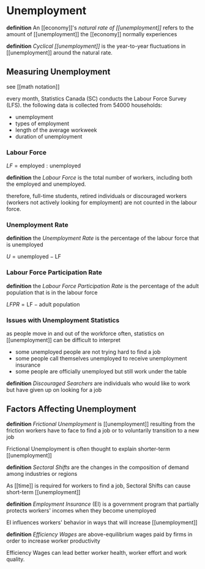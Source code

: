 # Unemployment

**definition** An [[economy]]'s _natural rate of [[unemployment]]_ refers to the amount of [[unemployment]] the [[economy]] normally experiences

**definition** _Cyclical [[unemployment]]_ is the year-to-year fluctuations in [[unemployment]] around the natural rate.

## Measuring Unemployment

see [[math notation]]

every month, Statistics Canada (SC) conducts the Labour Force Survey (LFS). the following data is collected from 54000 households:

- unemployment
- types of employment
- length of the average workweek
- duration of unemployment

### Labour Force

$LF = \text{employed} : \text{unemployed}$

**definition** the _Labour Force_ is the total number of workers, including both the employed and unemployed.

therefore, full-time students, retired individuals or discouraged workers (workers not actively looking for employment) are not counted in the labour force.

### Unemployment Rate

**definition** the _Unemployment Rate_ is the percentage of the labour force that is unemployed

$U = \text{unemployed} - \text{LF}$

### Labour Force Participation Rate

**definition** the _Labour Force Participation Rate_ is the percentage of the adult population that is in the labour force

$LFPR = \text{LF} - \text{adult population}$

### Issues with Unemployment Statistics

as people move in and out of the workforce often, statistics on [[unemployment]] can be difficult to interpret

- some unemployed people are not trying hard to find a job
- some people call themselves unemployed to receive unemployment insurance
- some people are officially unemployed but still work under the table

**definition** _Discouraged Searchers_ are individuals who would like to work but have given up on looking for a job

## Factors Affecting Unemployment

**definition** _Frictional Unemployment_ is [[unemployment]] resulting from the friction workers have to face to find a job or to voluntarily transition to a new job

Frictional Unemployment is often thought to explain shorter-term [[unemployment]]

**definition** _Sectoral Shifts_ are the changes in the composition of demand among industries or regions

As [[time]] is required for workers to find a job, Sectoral Shifts can cause short-term [[unemployment]]

**definition** _Employment Insurance_ (EI) is a government program that partially protects workers' incomes when they become unemployed

EI influences workers' behavior in ways that will increase [[unemployment]]

**definition** _Efficiency Wages_ are above-equilibrium wages paid by firms in order to increase worker productivity

Efficiency Wages can lead better worker health, worker effort and work quality.

